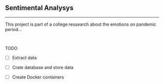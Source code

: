 ## Sentimental Analysys 

<hr />

This project is part of a college ressearch about the emotions on pandemic period... 

<br />

TODO

- [ ] Extract data
- [ ] Crate database and store data
- [ ] Create Docker containers









